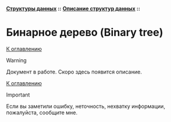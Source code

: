 **[Структуры данных](../../README.md#data-structures) ::** 
**[Описание структур данных](../../README.md#data-structures-descriptions) ::**
# Бинарное дерево (Binary tree)

<!--

-->

[К оглавлению](../../README.md#data-structures-descriptions)

> [!WARNING]
> Документ в работе. Скоро здесь появится описание.

[К оглавлению](../../README.md#data-structures-descriptions)

> [!IMPORTANT]
> Если вы заметили ошибку, неточность, нехватку информации, пожалуйста, сообщите мне.
